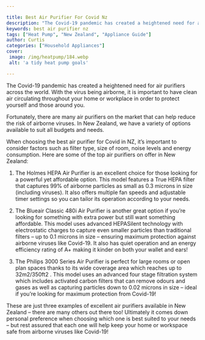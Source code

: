 ```yaml
---

title: Best Air Purifier For Covid Nz
description: "The Covid-19 pandemic has created a heightened need for air purifiers across the world. With the virus being airborne, it is impor...you wont regret reading on"
keywords: best air purifier nz
tags: ["Heat Pump", "New Zealand", "Appliance Guide"]
author: Curtis
categories: ["Household Appliances"]
cover: 
 image: /img/heatpump/184.webp
 alt: 'a tidy heat pump goals'

---
```


The Covid-19 pandemic has created a heightened need for air purifiers across the world. With the virus being airborne, it is important to have clean air circulating throughout your home or workplace in order to protect yourself and those around you.

Fortunately, there are many air purifiers on the market that can help reduce the risk of airborne viruses. In New Zealand, we have a variety of options available to suit all budgets and needs.

When choosing the best air purifier for Covid in NZ, it’s important to consider factors such as filter type, size of room, noise levels and energy consumption. Here are some of the top air purifiers on offer in New Zealand: 

1) The Holmes HEPA Air Purifier is an excellent choice for those looking for a powerful yet affordable option. This model features a True HEPA filter that captures 99% of airborne particles as small as 0.3 microns in size (including viruses). It also offers multiple fan speeds and adjustable timer settings so you can tailor its operation according to your needs. 

2) The Blueair Classic 480i Air Purifier is another great option if you’re looking for something with extra power but still want something affordable. This model uses advanced HEPASilent technology with electrostatic charges to capture even smaller particles than traditional filters – up to 0.1 microns in size – ensuring maximum protection against airborne viruses like Covid-19. It also has quiet operation and an energy efficiency rating of A+ making it kinder on both your wallet and ears! 

3) The Philips 3000 Series Air Purifier is perfect for large rooms or open plan spaces thanks to its wide coverage area which reaches up to 32m2/350ft2 . This model uses an advanced four stage filtration system which includes activated carbon filters that can remove odours and gases as well as capturing particles down to 0.02 microns in size – ideal if you’re looking for maximum protection from Covid-19! 

These are just three examples of excellent air purifiers available in New Zealand – there are many others out there too! Ultimately it comes down personal preference when choosing which one is best suited to your needs – but rest assured that each one will help keep your home or workspace safe from airborne viruses like Covid-19!
